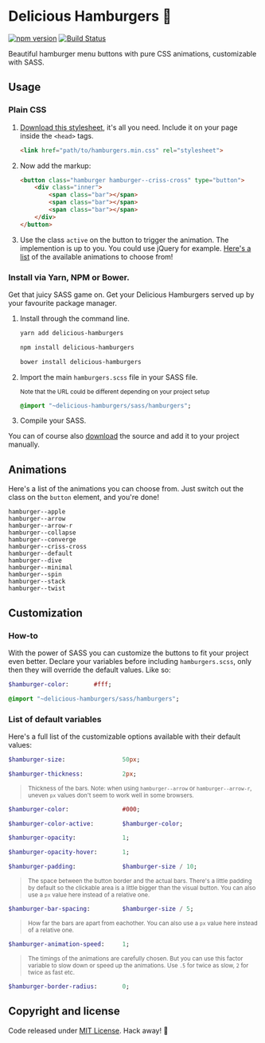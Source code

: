 # Delicious Hamburgers 🍔

[![npm version](https://img.shields.io/npm/v/delicious-hamburgers.svg)](https://www.npmjs.com/package/delicious-hamburgers)
[![Build Status](https://travis-ci.org/kapoko/delicious-hamburgers.svg?branch=master)](https://travis-ci.org/kapoko/delicious-hamburgers)

Beautiful hamburger menu buttons with pure CSS animations, customizable with SASS.

## Usage

### Plain CSS

1. [Download this stylesheet](https://github.com/kapoko/delicious-hamburgers/blob/master/dist/hamburgers.min.css), it's all you need. Include it on your page inside the `<head>` tags.

    ```html
    <link href="path/to/hamburgers.min.css" rel="stylesheet">
    ```

2. Now add the markup:

    ```html
    <button class="hamburger hamburger--criss-cross" type="button">
        <div class="inner">
            <span class="bar"></span>
            <span class="bar"></span>
            <span class="bar"></span>
        </div>
    </button>
    ```

3. Use the class `active` on the button to trigger the animation. The implemention is up to you. You could use jQuery for example. [Here's a list](#animations) of the available animations to choose from!

### Install via Yarn, NPM or Bower. 

Get that juicy SASS game on. Get your Delicious Hamburgers served up by your favourite package manager.

1. Install through the command line.

    ```bash
    yarn add delicious-hamburgers

    npm install delicious-hamburgers

    bower install delicious-hamburgers
    ```

2. Import the main `hamburgers.scss` file in your SASS file. 
    
    <sub>Note that the URL could be different depending on your project setup</sub>

    ```sass
    @import "~delicious-hamburgers/sass/hamburgers";
    ```

3. Compile your SASS. 

You can of course also [download](https://github.com/kapoko/delicious-hamburgers/archive/master.zip) the source and add it to your project manually.

## Animations

Here's a list of the animations you can choose from. Just switch out the class on the `button` element, and you're done! 

```
hamburger--apple
hamburger--arrow
hamburger--arrow-r
hamburger--collapse
hamburger--converge
hamburger--criss-cross
hamburger--default
hamburger--dive
hamburger--minimal
hamburger--spin
hamburger--stack
hamburger--twist
```

## Customization

### How-to 

With the power of SASS you can customize the buttons to fit your project even better. Declare your variables before including `hamburgers.scss`, only then they will override the default values. Like so: 

```sass
$hamburger-color:       #fff;

@import "~delicious-hamburgers/sass/hamburgers";
```

### List of default variables

Here's a full list of the customizable options available with their default values:

```sass
$hamburger-size:                50px;
```
```sass
$hamburger-thickness:           2px;
```

> <sup>Thickness of the bars. Note: when using `hamburger--arrow` or `hamburger--arrow-r`, uneven `px` values don't seem to work well in some browsers.</sup>

```sass
$hamburger-color:               #000;
```
```sass
$hamburger-color-active:        $hamburger-color;
```
```sass
$hamburger-opacity:             1;
```
```sass
$hamburger-opacity-hover:       1;
```
```sass
$hamburger-padding:             $hamburger-size / 10;
```

> <sup>The space between the button border and the actual bars. There's a little padding by default so the clickable area is a little bigger than the visual button. You can also use a `px` value here instead of a relative one.</sup>

```sass
$hamburger-bar-spacing:         $hamburger-size / 5;
```

> <sup>How far the bars are apart from eachother. You can also use a `px` value here instead of a relative one.</sup>

```sass
$hamburger-animation-speed:     1;
```

> <sup>The timings of the animations are carefully chosen. But you can use this factor variable to slow down or speed up the animations. Use `.5` for twice as slow, `2` for twice as fast etc.</sup>

```sass
$hamburger-border-radius:       0;
```

## Copyright and license

Code released under [MIT License](https://github.com/kapoko/delicious-hamburgers/blob/master/LICENSE). Hack away! 🤘
